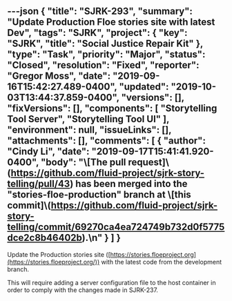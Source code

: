 ---json
{
  "title": "SJRK-293",
  "summary": "Update Production Floe stories site with latest Dev",
  "tags": "SJRK",
  "project": {
    "key": "SJRK",
    "title": "Social Justice Repair Kit"
  },
  "type": "Task",
  "priority": "Major",
  "status": "Closed",
  "resolution": "Fixed",
  "reporter": "Gregor Moss",
  "date": "2019-09-16T15:42:27.489-0400",
  "updated": "2019-10-03T13:44:37.859-0400",
  "versions": [],
  "fixVersions": [],
  "components": [
    "Storytelling Tool Server",
    "Storytelling Tool UI"
  ],
  "environment": null,
  "issueLinks": [],
  "attachments": [],
  "comments": [
    {
      "author": "Cindy Li",
      "date": "2019-09-17T15:41:41.920-0400",
      "body": "\\[The pull request]\\(<https://github.com/fluid-project/sjrk-story-telling/pull/43>) has been merged into the \"stories-floe-production\" branch at \\[this commit]\\(<https://github.com/fluid-project/sjrk-story-telling/commit/69270ca4ea724749b732d0f5775dce2c8b46402b>).\n"
    }
  ]
}
---
Update the Production stories site ([https://stories.floeproject.org](https://stories.floeproject.org/)) with the latest code from the development branch.

This will require adding a server configuration file to the host container in order to comply with the changes made in SJRK-237.

        